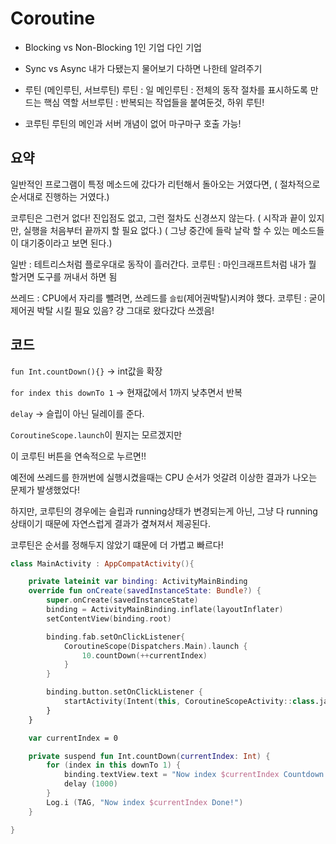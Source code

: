 # Coroutine

- Blocking vs Non-Blocking
  1인 기업
  다인 기업

- Sync vs Async
  내가 다됐는지 물어보기
  다하면 나한테 알려주기

- 루틴 (메인루틴, 서브루틴)
  루틴 : 일
  메인루틴 : 전체의 동작 절차를 표시하도록 만드는 핵심 역할
  서브루틴 : 반복되는 작업들을 붙여둔것, 하위 루틴!

- 코루틴
  루틴의 메인과 서버 개념이 없어 마구마구 호출 가능!

## 요약

일반적인 프로그램이 특정 메소드에 갔다가 리턴해서 돌아오는 거였다면,
( 절차적으로 순서대로 진행하는 거였다.)

코루틴은 그런거 없다! 진입점도 없고, 그런 절차도 신경쓰지 않는다.
( 시작과 끝이 있지만, 실행을 처음부터 끝까지 할 필요 없다.)
( 그냥 중간에 들락 날락 할 수 있는 메소드들이 대기중이라고 보면 된다.)

일반 : 테트리스처럼 플로우대로 동작이 흘러간다.
코루틴 : 마인크래프트처럼 내가 뭘 할거면 도구를 꺼내서 하면 됨

쓰레드 : CPU에서 자리를 뺄려면, 쓰레드를 `슬립`(제어권박탈)시켜야 했다.
코루틴 : 굳이 제어권 박탈 시킬 필요 있음? 걍 그대로 왔다갔다 쓰겠음!

## 코드

`fun Int.countDown(){}` -> int값을 확장

`for index this downTo 1` -> 현재값에서 1까지 낮추면서 반복

`delay` -> 슬립이 아닌 딜레이를 준다.

`CoroutineScope.launch`이 뭔지는 모르겠지만

이 코루틴 버튼을 연속적으로 누르면!!

예전에 쓰레드를 한꺼번에 실행시켰을때는 CPU 순서가 엇갈려 이상한 결과가 나오는 문제가 발생했었다!

하지만, 코루틴의 경우에는 슬립과 running상태가 변경되는게 아닌, 그냥 다 running상태이기 때문에 자연스럽게 결과가 곂쳐져서 제공된다.

코루틴은 순서를 정해두지 않았기 떄문에 더 가볍고 빠르다!

```kotlin
class MainActivity : AppCompatActivity(){

    private lateinit var binding: ActivityMainBinding
    override fun onCreate(savedInstanceState: Bundle?) {
        super.onCreate(savedInstanceState)
        binding = ActivityMainBinding.inflate(layoutInflater)
        setContentView(binding.root)

        binding.fab.setOnClickListener{
            CoroutineScope(Dispatchers.Main).launch {
                10.countDown(++currentIndex)
            }
        }

        binding.button.setOnClickListener {
            startActivity(Intent(this, CoroutineScopeActivity::class.java))
        }
    }

    var currentIndex = 0

    private suspend fun Int.countDown(currentIndex: Int) {
        for (index in this downTo 1) {
            binding.textView.text = "Now index $currentIndex Countdown $index"
            delay (1000)
        }
        Log.i (TAG, "Now index $currentIndex Done!")
    }

}
```
